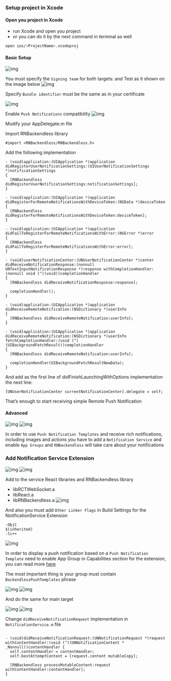 
### Setup project in Xcode

#### Open you project in Xcode 
- run Xcode and open you project 
- or you can do it by the next command in terminal as well 
````bash
open ios/<ProjectName>.xcodeproj
````

#### Basic Setup
![img](./phone1.png)

You must specify the `Signing team` for both targets: <ProjectName> and <ProjectName>Test as it shown on the image below
![img](./signing-dev-team.png)

Specify `Bundle identifier` must be the same as in your certificate 
 
![img](./bundle-identifier.png)

Enable `Push Notifications` compatibility
![img](./enable-push-notifications-compatibility.png)

Modify your AppDelegate.m file

Import RNBackendless library

```` 
#import <RNBackendless/RNBackendless.h>
````

Add the following implementation
```` 
- (void)application:(UIApplication *)application didRegisterUserNotificationSettings:(UIUserNotificationSettings *)notificationSettings
{
  [RNBackendless didRegisterUserNotificationSettings:notificationSettings];
}

- (void)application:(UIApplication *)application didRegisterForRemoteNotificationsWithDeviceToken:(NSData *)deviceToken
{
  [RNBackendless didRegisterForRemoteNotificationsWithDeviceToken:deviceToken];
}

- (void)application:(UIApplication *)application didFailToRegisterForRemoteNotificationsWithError:(NSError *)error
{
  [RNBackendless didFailToRegisterForRemoteNotificationsWithError:error];
}

- (void)userNotificationCenter:(UNUserNotificationCenter *)center didReceiveNotificationResponse:(nonnull UNTextInputNotificationResponse *)response withCompletionHandler:(nonnull void (^)(void))completionHandler
{
  [RNBackendless didReceiveNotificationResponse:response];
  
  completionHandler();
}

- (void)application:(UIApplication *)application didReceiveRemoteNotification:(NSDictionary *)userInfo
{
  [RNBackendless didReceiveRemoteNotification:userInfo];
}

- (void)application:(UIApplication *)application didReceiveRemoteNotification:(NSDictionary *)userInfo
fetchCompletionHandler:(void (^)(UIBackgroundFetchResult))completionHandler
{
  [RNBackendless didReceiveRemoteNotification:userInfo];
  
  completionHandler(UIBackgroundFetchResultNewData);
}
````

And add as the first line of didFinishLaunchingWithOptions implementation the next line:

````
[UNUserNotificationCenter currentNotificationCenter].delegate = self;
````

That’s enough to start receiving simple Remote Push Notification

#### Advanced
![img](./phone2.png) ![img](./phone3.png)

In order to use `Push Notification Templates` and receive rich notifications, including images and actions you have to add a `Notification Service` and enable `App Groups` and `RNBackendless` will take care about your notifications

### Add Notification Service Extension
![img](./add-notification-service-1.png)
![img](./add-notification-service-2.png)

Add to the service React libraries and RNBackendless library
- libRCTWebSocket.a
- libReact.a
- libRNBackendless.a
![img](./add-notification-service-3.png)

And also you must add `Other Linker Flags` in Build Settings for the NotificationService Extension
````
-ObjC
$(inherited)
-lc++
````
![img](./other-linker-flags.png)

In order to display a push notification based on a `Push Notification Template` need to enable App Group in Capabilities section for the extension, you can read more [here](https://backendless.com/docs/ios/push_xcode_setup_for_apn.html)

The most important thing is your group must contain `BackendlessPushTemplates` phrase   

![img](./add-notification-service-4.png)
![img](./add-notification-service-5.png)

And do the same for main target

![img](./add-notification-service-6.png)
![img](./add-notification-service-7.png)

Change `didReceiveNotificationRequest` implementation in `NotificationService.m` file 

````

- (void)didReceiveNotificationRequest:(UNNotificationRequest *)request withContentHandler:(void (^)(UNNotificationContent * _Nonnull))contentHandler {
  self.contentHandler = contentHandler;
  self.bestAttemptContent = [request.content mutableCopy];
  
  [RNBackendless processMutableContent:request withContentHandler:contentHandler];
}

````
